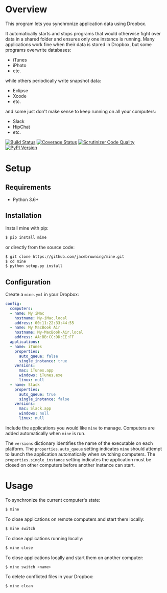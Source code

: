 # Overview

This program lets you synchronize application data using Dropbox.

It automatically starts and stops programs that would otherwise fight over data in a shared folder and ensures only one instance is running.  Many applications work fine when their data is stored in Dropbox, but some programs overwrite databases:

* iTunes
* iPhoto
* etc.

while others periodically write snapshot data:

* Eclipse
* Xcode
* etc.

and some just don't make sense to keep running on all your computers:

* Slack
* HipChat
* etc.

[![Build Status](https://img.shields.io/travis/jacebrowning/mine/master.svg)](https://travis-ci.org/jacebrowning/mine)
[![Coverage Status](https://img.shields.io/coveralls/jacebrowning/mine/master.svg)](https://coveralls.io/r/jacebrowning/mine)
[![Scrutinizer Code Quality](https://img.shields.io/scrutinizer/g/jacebrowning/mine.svg)](https://scrutinizer-ci.com/g/jacebrowning/mine/?branch=master)
[![PyPI Version](https://img.shields.io/pypi/v/mine.svg)](https://pypi.org/project/mine)

# Setup

## Requirements

* Python 3.6+

## Installation

Install mine with pip:

```sh
$ pip install mine
```

or directly from the source code:

```sh
$ git clone https://github.com/jacebrowning/mine.git
$ cd mine
$ python setup.py install
```

## Configuration

Create a `mine.yml` in your Dropbox:

```yaml
config:
  computers:
  - name: My iMac
    hostname: My-iMac.local
    address: 00:11:22:33:44:55
  - name: My MacBook Air
    hostname: My-MacBook-Air.local
    address: AA:BB:CC:DD:EE:FF
  applications:
  - name: iTunes
    properties:
      auto_queue: false
      single_instance: true
    versions:
      mac: iTunes.app
      windows: iTunes.exe
      linux: null
  - name: Slack
    properties:
      auto_queue: true
      single_instance: false
    versions:
      mac: Slack.app
      windows: null
      linux: null
```

Include the applications you would like `mine` to manage. Computers are added automatically when `mine` is run.

The `versions` dictionary identifies the name of the executable on each platform. The `properties.auto_queue` setting indicates `mine` should attempt to launch the application automatically when switching computers. The `properties.single_instance` setting indicates the application must be closed on other computers before another instance can start.

# Usage

To synchronize the current computer's state:

```sh
$ mine
```

To close applications on remote computers and start them locally:

```sh
$ mine switch
```

To close applications running locally:

```sh
$ mine close
```

To close applications locally and start them on another computer:

```sh
$ mine switch <name>
```

To delete conflicted files in your Dropbox:

```sh
$ mine clean
```
